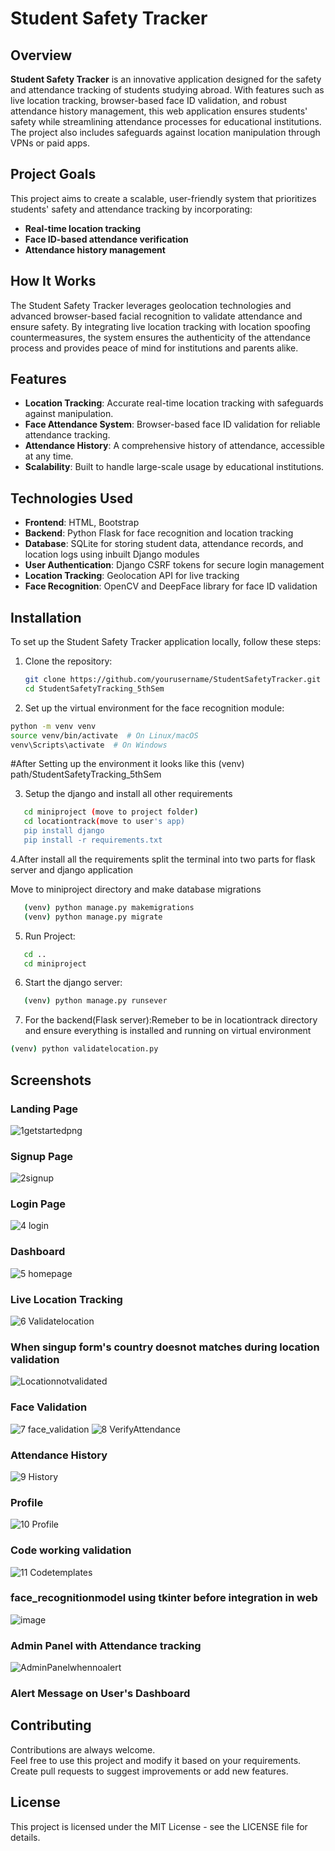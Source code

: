 # Student Safety Tracker

## Overview  
**Student Safety Tracker** is an innovative application designed for the safety and attendance tracking of students studying abroad. With features such as live location tracking, browser-based face ID validation, and robust attendance history management, this web application ensures students' safety while streamlining attendance processes for educational institutions. The project also includes safeguards against location manipulation through VPNs or paid apps.

## Project Goals  
This project aims to create a scalable, user-friendly system that prioritizes students' safety and attendance tracking by incorporating:

- **Real-time location tracking**
- **Face ID-based attendance verification**
- **Attendance history management**

## How It Works  
The Student Safety Tracker leverages geolocation technologies and advanced browser-based facial recognition to validate attendance and ensure safety. By integrating live location tracking with location spoofing countermeasures, the system ensures the authenticity of the attendance process and provides peace of mind for institutions and parents alike.

## Features  
- **Location Tracking**: Accurate real-time location tracking with safeguards against manipulation.
- **Face Attendance System**: Browser-based face ID validation for reliable attendance tracking.
- **Attendance History**: A comprehensive history of attendance, accessible at any time.
- **Scalability**: Built to handle large-scale usage by educational institutions.

## Technologies Used  
- **Frontend**: HTML, Bootstrap  
- **Backend**: Python Flask for face recognition and location tracking  
- **Database**: SQLite for storing student data, attendance records, and location logs using inbuilt Django modules  
- **User Authentication**: Django CSRF tokens for secure login management  
- **Location Tracking**: Geolocation API for live tracking  
- **Face Recognition**: OpenCV and DeepFace library for face ID validation  

## Installation  
To set up the Student Safety Tracker application locally, follow these steps:

1. Clone the repository:  
   ```bash
   git clone https://github.com/yourusername/StudentSafetyTracker.git
   cd StudentSafetyTracking_5thSem
   ```


2. Set up the virtual environment for the face recognition module:
```bash
python -m venv venv
source venv/bin/activate  # On Linux/macOS
venv\Scripts\activate  # On Windows
```
 #After Setting up the environment it looks like this 
 (venv) path/StudentSafetyTracking_5thSem

 3. Setup the django and install all other requirements
```bash
   cd miniproject (move to project folder)
   cd locationtrack(move to user's app)
   pip install django
   pip install -r requirements.txt
```
 
4.After install all the requirements split the terminal into two parts for flask server and django application 

Move to miniproject directory and make database migrations
```bash
   (venv) python manage.py makemigrations
   (venv) python manage.py migrate
```

5. Run Project:
```bash
   cd ..
   cd miniproject
```

6. Start the django server:
```bash
   (venv) python manage.py runsever
```

7. For the backend(Flask server):Remeber to be in locationtrack directory and ensure everything is installed and running on virtual environment
```bash
(venv) python validatelocation.py
```

## Screenshots  

### Landing Page
![1getstartedpng](https://github.com/user-attachments/assets/0f757b3e-b335-46ab-a53d-866191387532)

### Signup Page 
![2signup](https://github.com/user-attachments/assets/d9a3cc13-5338-47ed-9dad-f7e91e92ccb9)

### Login Page 
![4 login](https://github.com/user-attachments/assets/b353e7c4-5c01-49ff-937c-e662f5ea2fee)

### Dashboard 
![5 homepage](https://github.com/user-attachments/assets/de51b400-2ed4-4fc2-870b-129711280148)

### Live Location Tracking 
![6 Validatelocation](https://github.com/user-attachments/assets/7b8edf63-fb6e-42d6-b022-84cbbabef129)

### When singup form's country doesnot matches during location validation 
![Locationnotvalidated](https://github.com/user-attachments/assets/a109fe31-5a75-49c4-ae06-27542f90a5f7)

### Face Validation 
![7 face_validation](https://github.com/user-attachments/assets/23ec0716-6a63-475e-bf02-182112525fbb)
![8 VerifyAttendance](https://github.com/user-attachments/assets/d0ab4a29-ca2a-4fe5-b36c-d904c00e3db4)

### Attendance History  
![9 History](https://github.com/user-attachments/assets/8e5a3075-c472-4884-be70-3a7ebcf4d1cc)

### Profile
![10 Profile](https://github.com/user-attachments/assets/a408afaf-d4fe-4357-9ee1-e929f76a1c2a)

### Code working validation
![11 Codetemplates](https://github.com/user-attachments/assets/3a70517c-5b78-43b1-a207-d462d6378df6)

### face_recognitionmodel using tkinter before integration in web
![image](https://github.com/user-attachments/assets/db3b1242-6eb3-4e1e-90f9-ea98697a03e8)

### Admin Panel with Attendance tracking 
![AdminPanelwhennoalert](https://github.com/user-attachments/assets/a39febb3-f3c8-4afc-b727-b7d3f8576b60)

### Alert Message on User's Dashboard 

## Contributing  
Contributions are always welcome.  
Feel free to use this project and modify it based on your requirements. Create pull requests to suggest improvements or add new features.

## License  
This project is licensed under the MIT License - see the LICENSE file for details.

